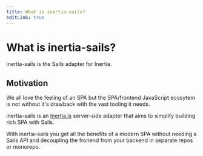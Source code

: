 ```yaml
---
title: What is inertia-sails?
editLink: true
---
```


# What is inertia-sails?

inertia-sails is the Sails adapter for Inertia.

## Motivation

We all love the feeling of an SPA but the SPA/frontend JavaScript ecosytem is not without it's drawback with the vast tooling it needs.

inertia-sails is an [Inertia.js](https://inertiajs.com) server-side adapter that aims to simplify building rich SPA with Sails.

With inertia-sails you get all the benefits of a modern SPA without needing a Sails API and decoupling the fronend from your backend in separate repos or monorepo.
